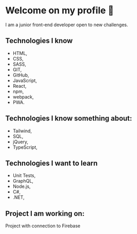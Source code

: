 # Welcome on my profile 👋

I am a junior front-end developer open to new challenges.

## Technologies I know

- HTML,
- CSS,
- SASS,
- GIT,
- GitHub,
- JavaScript,
- React,
- npm,
- webpack,
- PWA.

## Technologies I know something about:

- Tailwind,
- SQL,
- jQuery,
- TypeScript,

## Technologies I want to learn

- Unit Tests,
- GraphQL,
- Node.js,
- C#,
- .NET,


## Project I am working on:

Project with connection to Firebase
